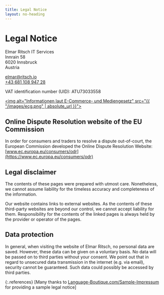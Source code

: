 ```yaml
---
title: Legal Notice
layout: no-heading
---
```


Legal Notice
============

Elmar Ritsch IT Services<br />
Innrain 58<br />
6020 Innsbruck<br />
Austria<br />

<a href="mailto:elmar@ritsch.io">elmar@ritsch.io</a><br />
<a href="tel:+4368110894728">+43 681 108 947 28</a><br />

VAT identification number (UID): ATU73033558<br />

[<img alt="Informationen laut E-Commerce- und Mediengesetz" src="{{ "/images/ecg.png" | absolute_url }}">](https://www.wkoecg.at/Web/Ecg.aspx?FirmaID=83919c80-4e1a-4176-8a24-90d387c72040)

Online Dispute Resolution website of the EU Commission
------------------------------------------------------

In order for consumers and traders to resolve a dispute out-of-court, the European Commission developed the Online Dispute Resolution Website: [www.ec.europa.eu/consumers/odr](https://www.ec.europa.eu/consumers/odr)


Legal disclaimer
----------------

The contents of these pages were prepared with utmost care. Nonetheless, we cannot assume liability for the timeless accuracy and completeness of the information.

Our website contains links to external websites. As the contents of these third-party websites are beyond our control, we cannot accept liability for them. Responsibility for the contents of the linked pages is always held by the provider or operator of the pages.


Data protection
---------------

In general, when visiting the website of Elmar Ritsch, no personal data are saved. However, these data can be given on a voluntary basis. No data will be passed on to third parties without your consent. We point out that in regard to unsecured data transmission in the internet (e.g. via email), security cannot be guaranteed. Such data could possibly be accessed by third parties.

{:.references}
[Many thanks to [Language-Boutique.com/Sample-Impressum](https://language-boutique.com/sample-impressum) for providing a sample legal notice]

